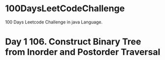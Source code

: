 # 100DaysLeetCodeChallenge
100 Days Leetcode Challenge in java Language.

# Day 1 106. Construct Binary Tree from Inorder and Postorder Traversal
